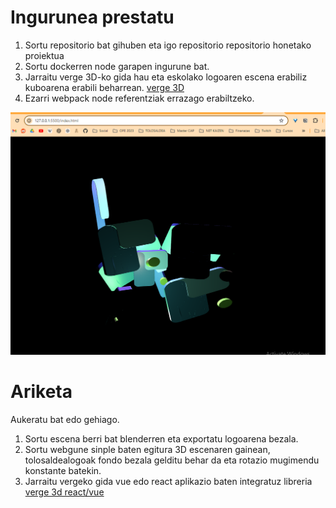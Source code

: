 # Ingurunea prestatu

1. Sortu repositorio bat gihuben eta igo repositorio repositorio honetako proiektua
2. Sortu dockerren node garapen ingurune bat.
3. Jarraitu verge 3D-ko gida hau eta eskolako logoaren escena erabiliz kuboarena erabili beharrean. [verge 3D](https://www.soft8soft.com/docs/manual/en/programmers_guide/Using-NodeJS-NPM.html)
4. Ezarri webpack node referentziak errazago erabiltzeko.

![alt text](image.png)

# Ariketa

Aukeratu bat edo gehiago.

1. Sortu escena berri bat blenderren eta exportatu logoarena bezala.
2. Sortu webgune sinple baten egitura 3D escenaren gainean, tolosaldealogoak fondo bezala gelditu behar da eta rotazio mugimendu konstante batekin.
3. Jarraitu vergeko gida vue edo react aplikazio baten integratuz libreria [verge 3d react/vue](https://www.soft8soft.com/docs/manual/en/programmers_guide/Integration-with-Reactjs-Vuejs.html)